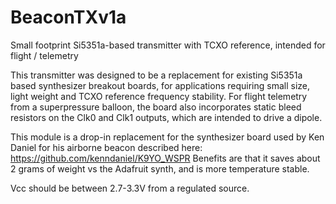 # BeaconTXv1a
Small footprint Si5351a-based transmitter with TCXO reference, intended for flight / telemetry

This transmitter was designed to be a replacement for existing Si5351a based synthesizer breakout boards, for applications requiring small size, light weight and TCXO reference frequency stability. For flight telemetry from a superpressure balloon, the board also incorporates static bleed resistors on the Clk0 and Clk1 outputs, which are intended to drive a dipole.

This module is a drop-in replacement for the synthesizer board used by Ken Daniel for his airborne beacon described here:  https://github.com/kenndaniel/K9YO_WSPR Benefits are that it saves about 2 grams of weight vs the Adafruit synth, and is more temperature stable.

Vcc should be between 2.7-3.3V from a regulated source.

